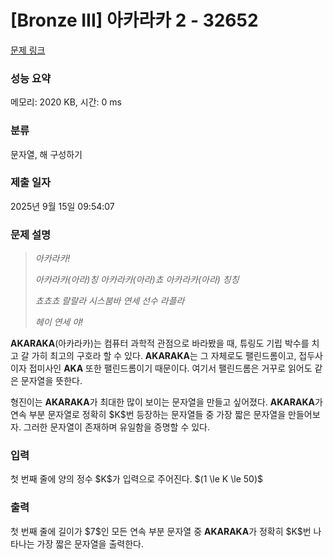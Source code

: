 # [Bronze III] 아카라카 2 - 32652 

[문제 링크](https://www.acmicpc.net/problem/32652) 

### 성능 요약

메모리: 2020 KB, 시간: 0 ms

### 분류

문자열, 해 구성하기

### 제출 일자

2025년 9월 15일 09:54:07

### 문제 설명

<blockquote>
<p><em>아카라카!</em></p>

<p><em>아카라카(아라)칭 아카라카(아라)쵸 아카라카(아라) 칭칭</em></p>

<p><em>쵸쵸쵸 랄랄라 시스붐바 연세 선수 라플라</em></p>

<p><em>헤이 연세 야!</em></p>
</blockquote>

<p><strong>AKARAKA</strong>(아카라카)는 컴퓨터 과학적 관점으로 바라봤을 때, 튜링도 기립 박수를 치고 갈 가히 최고의 구호라 할 수 있다. <strong>AKARAKA</strong>는 그 자체로도 팰린드롬이고, 접두사이자 접미사인 <strong>AKA</strong> 또한 팰린드롬이기 때문이다. 여기서 팰린드롬은 거꾸로 읽어도 같은 문자열을 뜻한다.</p>

<p>형진이는 <strong>AKARAKA</strong>가 최대한 많이 보이는 문자열을 만들고 싶어졌다. <strong>AKARAKA</strong>가 연속 부분 문자열로 정확히 $K$번 등장하는 문자열들 중 가장 짧은 문자열을 만들어보자. 그러한 문자열이 존재하며 유일함을 증명할 수 있다.</p>

### 입력 

 <p>첫 번째 줄에 양의 정수 $K$가 입력으로 주어진다. $(1 \le K \le 50)$</p>

### 출력 

 <p>첫 번째 줄에 길이가 $7$인 모든 연속 부분 문자열 중 <strong>AKARAKA</strong>가 정확히 $K$번 나타나는 가장 짧은 문자열을 출력한다.</p>

